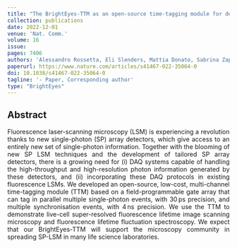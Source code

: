 ```yaml
---
title: "The BrightEyes-TTM as an open-source time-tagging module for democratising single-photon microscopy"
collection: publications
date: 2022-12-01
venue: 'Nat. Comm.'
volume: 16
issue:
pages: 7406 
authors: 'Alessandro Rossetta, Eli Slenders, Mattia Donato, Sabrina Zappone, Francesco Fersini, Martina Bruno, Francesco Diotalevi, Luca Lanzanò, Sami V. Koho, Giorgio Tortarolo, Andrea Barberis, Marco Crepaldi, Eleonora Perego, Giuseppe Vicidomini'
paperurl: https://www.nature.com/articles/s41467-022-35064-0
doi: 10.1038/s41467-022-35064-0
tagline: '- Paper, Corresponding author'
type: "BrightEyes"
---
```


<h2> Abstract </h2>
<p align= "justify">
Fluorescence laser-scanning microscopy (LSM) is experiencing a revolution thanks to new single-photon (SP) array detectors, which give access to an entirely new set of single-photon information. Together with the blooming of new SP LSM techniques and the development of tailored SP array detectors, there is a growing need for (i) DAQ systems capable of handling the high-throughput and high-resolution photon information generated by these detectors, and (ii) incorporating these DAQ protocols in existing fluorescence LSMs. We developed an open-source, low-cost, multi-channel time-tagging module (TTM) based on a field-programmable gate array that can tag in parallel multiple single-photon events, with 30 ps precision, and multiple synchronisation events, with 4 ns precision. We use the TTM to demonstrate live-cell super-resolved fluorescence lifetime image scanning microscopy and fluorescence lifetime fluctuation spectroscopy. We expect that our BrightEyes-TTM will support the microscopy community in spreading SP-LSM in many life science laboratories.

